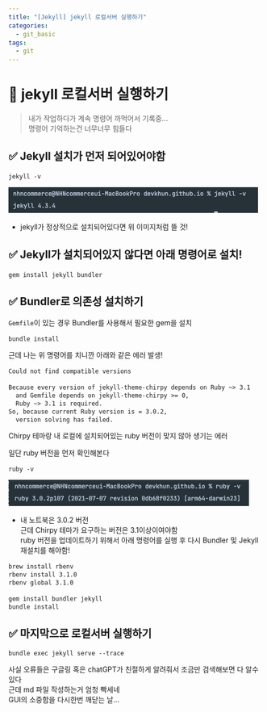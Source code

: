 ```yaml
---
title: "[Jekyll] jekyll 로컬서버 실행하기"
categories:
  - git_basic 
tags:
  - git
---
```


# 📌 jekyll 로컬서버 실행하기
> 내가 작업하다가 계속 명령어 까먹어서 기록중...    
> 명령어 기억하는건 너무너무 힘들다

## ✅ Jekyll 설치가 먼저 되어있어야함
```
jekyll -v
```
![jekyll 버전 확인](assets/img/junk/20240927_01.png)

* jekyll가 정상적으로 설치되어있다면 위 이미지처럼 뜰 것!

## ✅ Jekyll가 설치되어있지 않다면 아래 명령어로 설치!
```
gem install jekyll bundler
```

## ✅ Bundler로 의존성 설치하기
`Gemfile`이 있는 경우 Bundler를 사용해서 필요한 gem을 설치
```
bundle install
```
근데 나는 위 명령어를 치니깐 아래와 같은 에러 발생!

```
Could not find compatible versions

Because every version of jekyll-theme-chirpy depends on Ruby ~> 3.1
  and Gemfile depends on jekyll-theme-chirpy >= 0,
  Ruby ~> 3.1 is required.
So, because current Ruby version is = 3.0.2,
  version solving has failed.
```
Chirpy 테마랑 내 로컬에 설치되어있는 ruby 버전이 맞지 않아 생기는 에러   

일단 ruby 버전을 먼저 확인해본다
```
ruby -v
```
![ruby 버전 확인](assets/img/junk/20240927_02.png)

* 내 노트북은 3.0.2 버전   
근데 Chirpy 테마가 요구하는 버전은 3.1이상이여야함   
ruby 버전을 업데이트하기 위해서 아래 명령어를 실행 후 다시 Bundler 및 Jekyll 재설치를 해야함!

```
brew install rbenv
rbenv install 3.1.0
rbenv global 3.1.0

gem install bundler jekyll
bundle install
```

## ✅ 마지막으로 로컬서버 실행하기
```
bundle exec jekyll serve --trace
```
사실 오류들은 구글링 혹은 chatGPT가 친절하게 알려줘서 조금만 검색해보면 다 알수있다   
근데 md 파일 작성하는거 엄청 빡세네   
GUI의 소중함을 다시한번 깨닫는 날...
